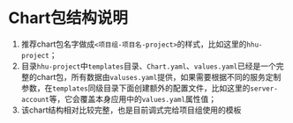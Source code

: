 # Chart包结构说明

1. 推荐chart包名字做成`<项目组-项目名-project>`的样式，比如这里的`hhu-project`；
2. 目录`hhu-project`中`templates`目录、`Chart.yaml`、`values.yaml`已经是一个完整的chart包，所有数据由`valuses.yaml`提供，如果需要根据不同的服务定制参数，在`templates`同级目录下面创建额外的配置文件，比如这里的`server-account`等，它会覆盖本身应用中的`values.yaml`属性值；
3. 该chart结构相对比较完整，也是目前调式完给项目组使用的模板
